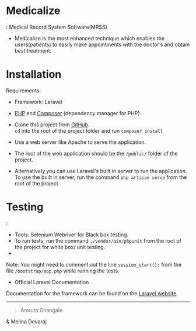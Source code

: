 ﻿
# Medicalize

: Medical Record System Software(MRSS)

- Medicalize  is the most enhanced technique which enables the users(patients) to easily make appointments with the doctor’s and obtain best treatment.  


# Installation
Requirements: 

- Framework: Laravel  
- [PHP](http://php.net/) and [Composer](https://getcomposer.org/) (dependency manager for PHP)
.
- Clone this project from [GitHub](https://github.com/melinapaul/mrss).  
```cd``` into the root of the project folder and run
```composer install```  


- Use a web server like Apache to serve the application. 
- The root of the web application should be the ```/public/``` folder of the project. 
- Alternatively you can use Laravel's built in server to run the application. To use the built in server, run the command ```php artisan serve``` from the root of the project.




# Testing
:

- Tools: Selenium Webriver for Black box testing.
- To run tests, run the command ```./vendor/bin/phpunit``` from the root of the project for white box/ unit testing.
- 
Note: You might need to comment out the line ```session_start();``` from the file ```/bootstrap/app.php``` while running the tests.



- Official Laravel Documentation

Documentation for the framework can be found on the [Laravel website](http://laravel.com/docs).


-------------------------------------------------

> Amruta Ghangale

 & Melina Devaraj